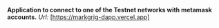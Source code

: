 **Application to connect to one of the Testnet networks with metamask accounts.**
*Url:* [https://markgrig-dapp.vercel.app]